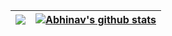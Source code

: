 | <a href="https://github.com/iitrabhi/project-template"> <img align="center" src="https://github-readme-stats.vercel.app/api/pin/?username=iitrabhi&repo=project-template&theme=buefy" /></a>  | <a href="https://github.com/iitrabhi/github-readme-stats"><img align="center" src="https://github-readme-stats.vercel.app/api?username=iitrabhi&show_icons=true&include_all_commits=true&theme=buefy&hide_border=true" alt="Abhinav's github stats" /></a> |
| ------------- | ------------- |





